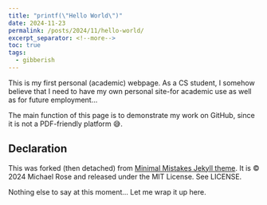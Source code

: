 ```yaml
---
title: "printf(\"Hello World\")"
date: 2024-11-23
permalink: /posts/2024/11/hello-world/
excerpt_separator: <!--more-->
toc: true
tags:
  - gibberish
---
```


This is my first personal (academic) webpage.<!--more--> As a CS student, I somehow believe that I need to have my own personal site-for academic use as well as for future employment...

The main function of this page is to demonstrate my work on GitHub, since it is not a PDF-friendly platform :sweat_smile:.

## Declaration
This was forked (then detached) from [Minimal Mistakes Jekyll theme](https://mmistakes.github.io/minimal-mistakes/). It is © 2024 Michael Rose and released under the MIT License. See LICENSE.

Nothing else to say at this moment... Let me wrap it up here.

